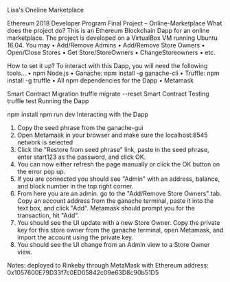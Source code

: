 Lisa's Oneline Marketplace

Ethereum 2018 Developer Program Final Project – Online-Marketplace
What does the project do?
This is an Ethereum Blockchain Dapp for an online marketplace. 
The project is developed on a VirtualBox VM running Ubuntu 16.04.
You may
•	Add/Remove Admins
•	Add/Remove Store Owners
•	Open/Close Stores
•	Get Store/StoreOwners
•	ChangeStoreowners
•	etc.

How to set it up?
To interact with this Dapp, you will need the following tools...
•	npm    Node.js
•	Ganache:  npm install -g ganache-cli
•	Truffle:  npm install -g truffle
•	All npm dependencies for the Dapp
•	Metamask

Smart Contract Migration
truffle migrate --reset
Smart Contract Testing
truffle test 
Running the Dapp

npm install 
npm run dev
Interacting with the Dapp
1.	Copy the seed phrase from the ganache-gui
2.	Open Metamask in your browser and make sure the localhost:8545 network is selected
3.	Click the "Restore from seed phrase" link, paste in the seed phrase, enter start123 as the password, and click OK.
4.	You can now either refresh the page manually or click the OK button on the error pop up.
5.	If you are connected you should see "Admin" with an address, balance, and block number in the top right corner.
6.	From here you are an admin. go to the "Add/Remove Store Owners" tab. Copy an account address from the ganache terminal, paste it into the text box, and click "Add". Metamask should prompt you for the transaction, hit "Add".
7.	You should see the UI update with a new Store Owner. Copy the private key for this store owner from the ganache terminal, open Metamask, and import the account using the private key.
8.	You should see the UI change from an Admin view to a Store Owner view. 

Notes: deployed to Rinkeby through MetaMask with Ethereum address: 0x1057600E79D33f7c0ED05842c09e63D8c90b51D5

